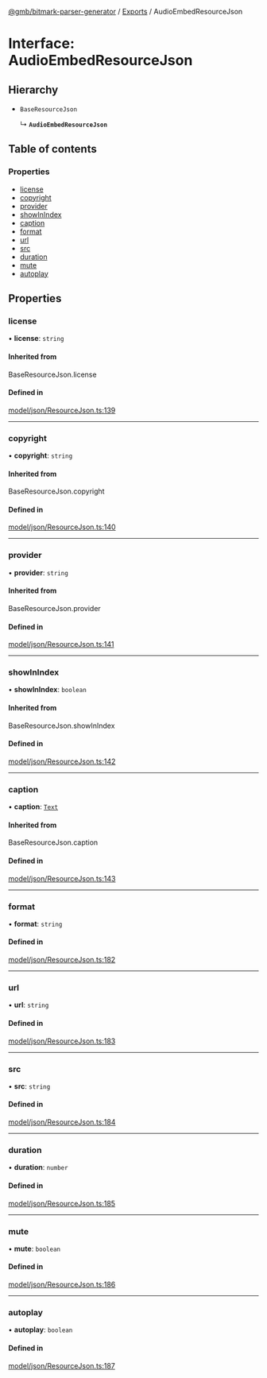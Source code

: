 [@gmb/bitmark-parser-generator](../API.md) / [Exports](../modules.md) / AudioEmbedResourceJson

# Interface: AudioEmbedResourceJson

## Hierarchy

- `BaseResourceJson`

  ↳ **`AudioEmbedResourceJson`**

## Table of contents

### Properties

- [license](AudioEmbedResourceJson.md#license)
- [copyright](AudioEmbedResourceJson.md#copyright)
- [provider](AudioEmbedResourceJson.md#provider)
- [showInIndex](AudioEmbedResourceJson.md#showInIndex)
- [caption](AudioEmbedResourceJson.md#caption)
- [format](AudioEmbedResourceJson.md#format)
- [url](AudioEmbedResourceJson.md#url)
- [src](AudioEmbedResourceJson.md#src)
- [duration](AudioEmbedResourceJson.md#duration)
- [mute](AudioEmbedResourceJson.md#mute)
- [autoplay](AudioEmbedResourceJson.md#autoplay)

## Properties

### license

• **license**: `string`

#### Inherited from

BaseResourceJson.license

#### Defined in

[model/json/ResourceJson.ts:139](https://github.com/getMoreBrain/bitmark-parser-generator/blob/7c62fdc/src/model/json/ResourceJson.ts#L139)

___

### copyright

• **copyright**: `string`

#### Inherited from

BaseResourceJson.copyright

#### Defined in

[model/json/ResourceJson.ts:140](https://github.com/getMoreBrain/bitmark-parser-generator/blob/7c62fdc/src/model/json/ResourceJson.ts#L140)

___

### provider

• **provider**: `string`

#### Inherited from

BaseResourceJson.provider

#### Defined in

[model/json/ResourceJson.ts:141](https://github.com/getMoreBrain/bitmark-parser-generator/blob/7c62fdc/src/model/json/ResourceJson.ts#L141)

___

### showInIndex

• **showInIndex**: `boolean`

#### Inherited from

BaseResourceJson.showInIndex

#### Defined in

[model/json/ResourceJson.ts:142](https://github.com/getMoreBrain/bitmark-parser-generator/blob/7c62fdc/src/model/json/ResourceJson.ts#L142)

___

### caption

• **caption**: [`Text`](../modules.md#Text)

#### Inherited from

BaseResourceJson.caption

#### Defined in

[model/json/ResourceJson.ts:143](https://github.com/getMoreBrain/bitmark-parser-generator/blob/7c62fdc/src/model/json/ResourceJson.ts#L143)

___

### format

• **format**: `string`

#### Defined in

[model/json/ResourceJson.ts:182](https://github.com/getMoreBrain/bitmark-parser-generator/blob/7c62fdc/src/model/json/ResourceJson.ts#L182)

___

### url

• **url**: `string`

#### Defined in

[model/json/ResourceJson.ts:183](https://github.com/getMoreBrain/bitmark-parser-generator/blob/7c62fdc/src/model/json/ResourceJson.ts#L183)

___

### src

• **src**: `string`

#### Defined in

[model/json/ResourceJson.ts:184](https://github.com/getMoreBrain/bitmark-parser-generator/blob/7c62fdc/src/model/json/ResourceJson.ts#L184)

___

### duration

• **duration**: `number`

#### Defined in

[model/json/ResourceJson.ts:185](https://github.com/getMoreBrain/bitmark-parser-generator/blob/7c62fdc/src/model/json/ResourceJson.ts#L185)

___

### mute

• **mute**: `boolean`

#### Defined in

[model/json/ResourceJson.ts:186](https://github.com/getMoreBrain/bitmark-parser-generator/blob/7c62fdc/src/model/json/ResourceJson.ts#L186)

___

### autoplay

• **autoplay**: `boolean`

#### Defined in

[model/json/ResourceJson.ts:187](https://github.com/getMoreBrain/bitmark-parser-generator/blob/7c62fdc/src/model/json/ResourceJson.ts#L187)
